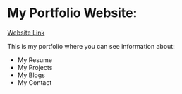# My Portfolio Website:

[Website Link](https://yogirajzala12.github.io/myportfolio/) 

This is my portfolio where you can see information about:

- My Resume
- My Projects
- My Blogs
- My Contact 

